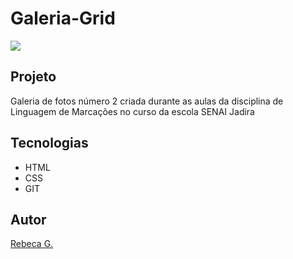 # Galeria-Grid

![](./img/preview.png)

## Projeto
Galeria de fotos número 2 criada durante as aulas da disciplina de Linguagem de Marcações no curso da escola SENAI Jadira

## Tecnologias
* HTML
* CSS
* GIT

## Autor
[Rebeca G.](https://github.com/rebeca0605)